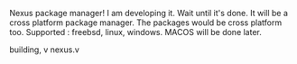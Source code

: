 Nexus package manager! I am developing it. Wait until it's done. It will be a cross platform package manager. The packages would be cross platform too.
Supported : freebsd, linux, windows. MACOS will be done later.

building,
v nexus.v
